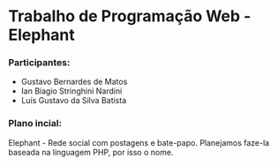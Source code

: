 <h1>Trabalho de Programação Web - Elephant</h1>

<h3>Participantes:</h3>
<ul>
  <li>Gustavo Bernardes de Matos</li>
  <li>Ian Biagio Stringhini Nardini</li>
  <li>Luís Gustavo da Silva Batista</li>
</ul>

<h3>Plano incial:</h3>
<p>Elephant - Rede social com postagens e bate-papo. Planejamos faze-la baseada na linguagem PHP, por isso o nome.</p>
